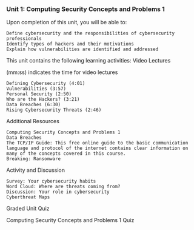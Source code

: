 ### Unit 1: Computing Security Concepts and Problems 1

Upon completion of this unit, you will be able to:

    Define cybersecurity and the responsibilities of cybersecurity professionals
    Identify types of hackers and their motivations
    Explain how vulnerabilities are identified and addressed

This unit contains the following learning activities:
Video Lectures

(mm:ss) indicates the time for video lectures

    Defining Cybersecurity (4:01)
    Vulnerabilities (3:57)
    Personal Security (2:50)
    Who are the Hackers? (3:21)
    Data Breaches (6:30)
    Rising Cybersecurity Threats (2:46)

Additional Resources

    Computing Security Concepts and Problems 1
    Data Breaches
    The TCP/IP Guide: This free online guide to the basic communication language and protocol of the internet contains clear information on many of the concepts covered in this course.
    Breaking: Ransomware

Activity and Discussion

    Survey: Your cybersecurity habits
    Word Cloud: Where are threats coming from?
    Discussion: Your role in cybersecurity
    Cyberthreat Maps

Graded Unit Quiz

Computing Security Concepts and Problems 1 Quiz